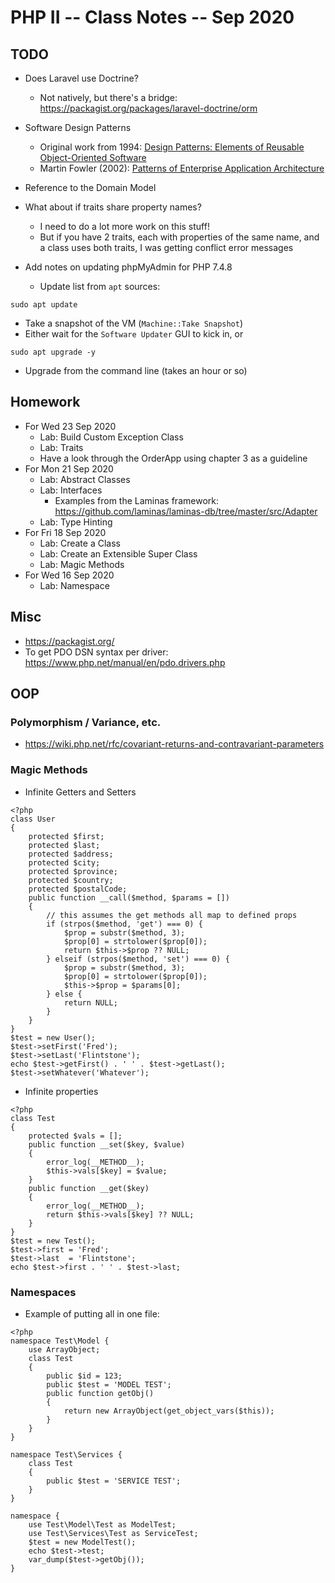 # PHP II -- Class Notes -- Sep 2020

## TODO
* Does Laravel use Doctrine?
  * Not natively, but there's a bridge: https://packagist.org/packages/laravel-doctrine/orm
* Software Design Patterns
  * Original work from 1994: [Design Patterns: Elements of Reusable Object-Oriented Software](https://www.amazon.com/s?k=Design+Patterns%3A+Elements+of+Reusable+Object-Oriented+Software&ref=nb_sb_noss_2)
  * Martin Fowler (2002): [Patterns of Enterprise Application Architecture](https://martinfowler.com/books/eaa.html)
* Reference to the Domain Model
* What about if traits share property names?
  * I need to do a lot more work on this stuff!
  * But if you have 2 traits, each with properties of the same name, and a class uses both traits, I was getting conflict error messages

* Add notes on updating phpMyAdmin for PHP 7.4.8
  * Update list from `apt` sources:
```
sudo apt update
```
  * Take a snapshot of the VM (`Machine::Take Snapshot`)
  * Either wait for the `Software Updater` GUI to kick in, or
```
sudo apt upgrade -y
```
  * Upgrade from the command line (takes an hour or so)

## Homework
* For Wed 23 Sep 2020
  * Lab: Build Custom Exception Class
  * Lab: Traits
  * Have a look through the OrderApp using chapter 3 as a guideline
* For Mon 21 Sep 2020
  * Lab: Abstract Classes
  * Lab: Interfaces
	* Examples from the Laminas framework: https://github.com/laminas/laminas-db/tree/master/src/Adapter
  * Lab: Type Hinting
* For Fri 18 Sep 2020
  * Lab: Create a Class
  * Lab: Create an Extensible Super Class
  * Lab: Magic Methods
* For Wed 16 Sep 2020
  * Lab: Namespace
## Misc
* https://packagist.org/
* To get PDO DSN syntax per driver: https://www.php.net/manual/en/pdo.drivers.php
## OOP
### Polymorphism / Variance, etc.
* https://wiki.php.net/rfc/covariant-returns-and-contravariant-parameters
### Magic Methods
* Infinite Getters and Setters
```
<?php
class User
{
	protected $first;
	protected $last;
	protected $address;
	protected $city;
	protected $province;
	protected $country;
	protected $postalCode;
	public function __call($method, $params = [])
	{
		// this assumes the get methods all map to defined props
		if (strpos($method, 'get') === 0) {
			$prop = substr($method, 3);
			$prop[0] = strtolower($prop[0]);
			return $this->$prop ?? NULL;
		} elseif (strpos($method, 'set') === 0) {
			$prop = substr($method, 3);
			$prop[0] = strtolower($prop[0]);
			$this->$prop = $params[0];
		} else {
			return NULL;
		}
	}
}
$test = new User();
$test->setFirst('Fred');
$test->setLast('Flintstone');
echo $test->getFirst() . ' ' . $test->getLast();
$test->setWhatever('Whatever');
```
* Infinite properties
```
<?php
class Test
{
	protected $vals = [];
	public function __set($key, $value)
	{
		error_log(__METHOD__);
		$this->vals[$key] = $value;
	}
	public function __get($key)
	{
		error_log(__METHOD__);
		return $this->vals[$key] ?? NULL;
	}
}
$test = new Test();
$test->first = 'Fred';
$test->last  = 'Flintstone';
echo $test->first . ' ' . $test->last;
```

### Namespaces
* Example of putting all in one file:
```
<?php
namespace Test\Model {
	use ArrayObject;
	class Test
	{
		public $id = 123;
		public $test = 'MODEL TEST';
		public function getObj()
		{
			return new ArrayObject(get_object_vars($this));
		}
	}
}

namespace Test\Services {
	class Test
	{
		public $test = 'SERVICE TEST';
	}
}

namespace {
	use Test\Model\Test as ModelTest;
	use Test\Services\Test as ServiceTest;
	$test = new ModelTest();
	echo $test->test;
	var_dump($test->getObj());
}
```
